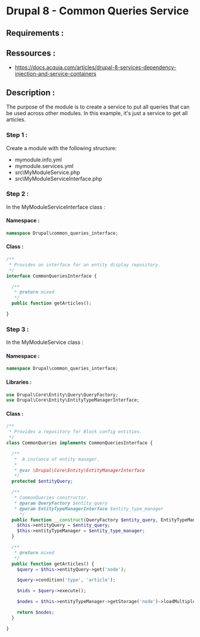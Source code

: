# Drupal 8 - Common Queries Service

## Requirements :

## Ressources :
  - https://docs.acquia.com/articles/drupal-8-services-dependency-injection-and-service-containers

## Description :
The purpose of the module is to create a service to put all queries that can be used across other modules. In this example, it's just a service to get all articles.

### Step 1 :
Create a module with the following structure:
  - mymodule.info.yml
  - mymodule.services.yml
  - src\MyModuleService.php
  - src\MyModuleServiceInterface.php

### Step 2 :
In the MyModuleServiceInterface class :

#### Namespace :
```php
namespace Drupal\common_queries_interface;
```

#### Class :
```php
/**
 * Provides an interface for an entity display repository.
 */
interface CommonQueriesInterface {

  /**
   * @return mixed
   */
  public function getArticles();

}
```

### Step 3 :
In the MyModuleService class :

#### Namespace :
```php
namespace Drupal\common_queries_interface;
```

#### Libraries :
```php
use Drupal\Core\Entity\Query\QueryFactory;
use Drupal\Core\Entity\EntityTypeManagerInterface;
```

#### Class :
```php
/**
 * Provides a repository for Block config entities.
 */
class CommonQueries implements CommonQueriesInterface {

  /**
   *  A instance of entity manager.
   *
   * @var \Drupal\Core\Entity\EntityManagerInterface
   */
  protected $entityQuery;

  /**
   * CommonQueries constructor.
   * @param QueryFactory $entity_query
   * @param EntityTypeManagerInterface $entity_type_manager
     */
  public function __construct(QueryFactory $entity_query, EntityTypeManagerInterface $entity_type_manager) {
    $this->entityQuery = $entity_query;
    $this->entityTypeManager = $entity_type_manager;
  }

  /**
   * @return mixed
   */
  public function getArticles() {
    $query = $this->entityQuery->get('node');

    $query->condition('type', 'article');

    $nids = $query->execute();

    $nodes = $this->entityTypeManager->getStorage('node')->loadMultiple($nids);

    return $nodes;
  }

}
```